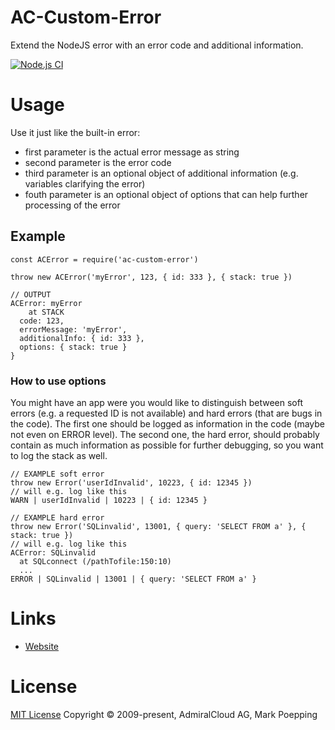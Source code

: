 # AC-Custom-Error
Extend the NodeJS error with an error code and additional information.

[![Node.js CI](https://github.com/AdmiralCloud/ac-custom-error/actions/workflows/node.js.yml/badge.svg)](https://github.com/AdmiralCloud/ac-custom-error/actions/workflows/node.js.yml)

# Usage
Use it just like the built-in error:
+ first parameter is the actual error message as string
+ second parameter is the error code 
+ third parameter is an optional object of additional information (e.g. variables clarifying the error)
+ fouth parameter is an optional object of options that can help further processing of the error 

## Example
```
const ACError = require('ac-custom-error')

throw new ACError('myError', 123, { id: 333 }, { stack: true })

// OUTPUT 
ACError: myError
    at STACK
  code: 123,
  errorMessage: 'myError',
  additionalInfo: { id: 333 },
  options: { stack: true }
}

```

### How to use options
You might have an app were you would like to distinguish between soft errors (e.g. a requested ID is not available) and hard errors (that are bugs in the code). The first one should be logged as information in the code (maybe not even on ERROR level). The second one, the hard error, should probably contain as much information as possible for further debugging, so you want to log the stack as well.

```
// EXAMPLE soft error
throw new Error('userIdInvalid', 10223, { id: 12345 })
// will e.g. log like this
WARN | userIdInvalid | 10223 | { id: 12345 }

// EXAMPLE hard error
throw new Error('SQLinvalid', 13001, { query: 'SELECT FROM a' }, { stack: true })
// will e.g. log like this
ACError: SQLinvalid
  at SQLconnect (/pathTofile:150:10)
  ...
ERROR | SQLinvalid | 13001 | { query: 'SELECT FROM a' }
```


# Links
- [Website](https://www.admiralcloud.com/)

# License
[MIT License](https://opensource.org/licenses/MIT) Copyright © 2009-present, AdmiralCloud AG, Mark Poepping